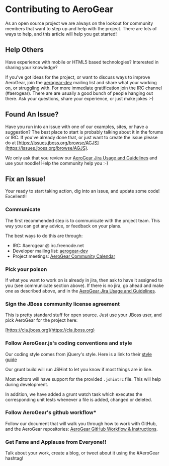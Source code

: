 # Contributing to AeroGear

As an open source project we are always on the lookout for community members that want to step up and help with the project. There are lots of ways to help, and this article will help you get started!

## Help Others

Have experience with mobile or HTML5 based technologies? Interested in sharing your knowledge?

If you've got ideas for the project, or want to discuss ways to improve AeroGear, join the [aerogear-dev](https://lists.jboss.org/mailman/listinfo/aerogear-dev) mailing list and share what your working on, or struggling with. For more immediate gratification join the IRC channel (#aerogear). There are are usually a good bunch of people hanging out there. Ask your questions, share your experience, or just make jokes :-)

## Found An Issue?
Have you run into an issue with one of our examples, sites, or have a suggestion? The best place to start is probably talking about it in the forums or IRC. If you've already done that, or just want to create the issue please do at [https://issues.jboss.org/browse/AGJS](https://issues.jboss.org/browse/AGJS).

We only ask that you review our [AeroGear Jira Usage and Guidelines](http://aerogear.org/docs/guides/JIRAUsage) and use your noodle! Help the community help you :-)

## Fix an Issue!

Your ready to start taking action, dig into an issue, and update some code! Excellent!!

### Communicate

The first recommended step is to communicate with the project team. This way you can get any advice, or feedback on your plans.

The best ways to do this are through:

* IRC: #aerogear @ irc.freenode.net
* Developer mailing list: [aerogear-dev](https://lists.jboss.org/mailman/listinfo/aerogear-dev)
* Project meetings: [AeroGear Community Calendar](https://www.jboss.org/aerogear/AeroGearCalendar)

### Pick your poison

If what you want to work on is already in jira, then ask to have it assigned to you (see communicate section above). If there is no jira, go ahead and make one as described above, and in the [AeroGear Jira Usage and Guidelines](http://aerogear.org/docs/guides/JIRAUsage).

### Sign the JBoss community license agreement

This is pretty standard stuff for open source. Just use your JBoss user, and pick AeroGear for the project here:

[https://cla.jboss.org](https://cla.jboss.org)

### Follow AeroGear.js's coding conventions and style

Our coding style comes from jQuery's style.  Here is a link to their [style guide](http://contribute.jquery.org/style-guide/js/)

Our grunt build will run JSHint to let you know if most things are in line.

Most editors will have support for the provided `.jshintrc` file.  This will help during development.

In addition, we have added a grunt watch task which executes the corresponding unit tests whenever a file is added, changed or deleted.

### Follow AeroGear's github workflow*

Follow our document that will walk you through how to work with GitHub, and the AeroGear repositories: [AeroGear GitHub Workflow &amp; Instructions](http://aerogear.org/docs/guides/GitHubWorkflow).

### Get Fame and Applause from Everyone!!

Talk about your work, create a blog, or tweet about it using the #AeroGear hashtag!
